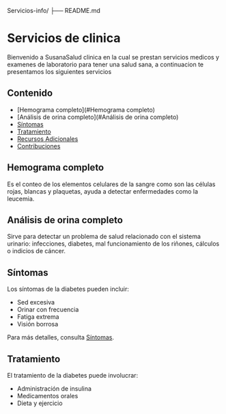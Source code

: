 Servicios-info/
├── README.md
# Servicios de clinica
Bienvenido a SusanaSalud clinica en la cual se prestan servicios medicos y examenes de laboratorio para tener una salud sana, a continuacion te presentamos los siguientes servicios

## Contenido

- [Hemograma completo](#Hemograma completo)
- [Análisis de orina completo](#Análisis de orina completo)
- [Síntomas](#síntomas)
- [Tratamiento](#tratamiento)
- [Recursos Adicionales](#recursos-adicionales)
- [Contribuciones](#contribuciones)

## Hemograma completo

Es el conteo de los elementos celulares de la sangre como son las células rojas, blancas y plaquetas, ayuda a detectar enfermedades como la leucemia.

## Análisis de orina completo

Sirve para detectar un problema de salud relacionado con el sistema urinario: infecciones, diabetes, mal funcionamiento de los riñones, cálculos o indicios de cáncer.

## Síntomas

Los síntomas de la diabetes pueden incluir:

- Sed excesiva
- Orinar con frecuencia
- Fatiga extrema
- Visión borrosa

Para más detalles, consulta [Síntomas](docs/sintomas.md).

## Tratamiento

El tratamiento de la diabetes puede involucrar:

- Administración de insulina
- Medicamentos orales
- Dieta y ejercicio
